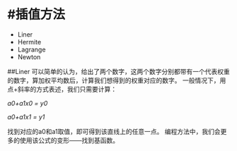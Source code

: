 #插值方法
====================
- Liner
- Hermite
- Lagrange
- Newton

##Liner
可以简单的认为，给出了两个数字，这两个数字分别都带有一个代表权重的数字，算加权平均数后，计算我们想得到的权重对应的数字。
一般情况下，用点+斜率的方式表述，我们只需要计算：

_a0+a1x0 = y0_

_a0+a1x1 = y1_

找到对应的a0和a1取值，即可得到该直线上的任意一点。
编程方法中，我们会更多的使用该公式的变形——找到基函数。
